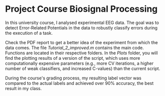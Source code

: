 # Project Course Biosignal Processing
In this university course, I analysed experimental EEG data. The goal was to detect Error-Related Potentials in the data to robustly classify errors during the execution of a task.

Check the PDF report to get a better idea of the experiment from which the data comes. The file *Tutorial_2_improved.m* contains the main code. Functions are located in their respective folders. In the *Plots* folder, you will find the plotting results of a version of the script, which uses more computationally expensive parameters (e.g., more CV iterations, a higher number of weak classifiers, and increased C-values) than the current script.

During the course's grading process, my resulting label vector was compared to the actual labels and achieved over 90% accuracy, the best result in my class.
